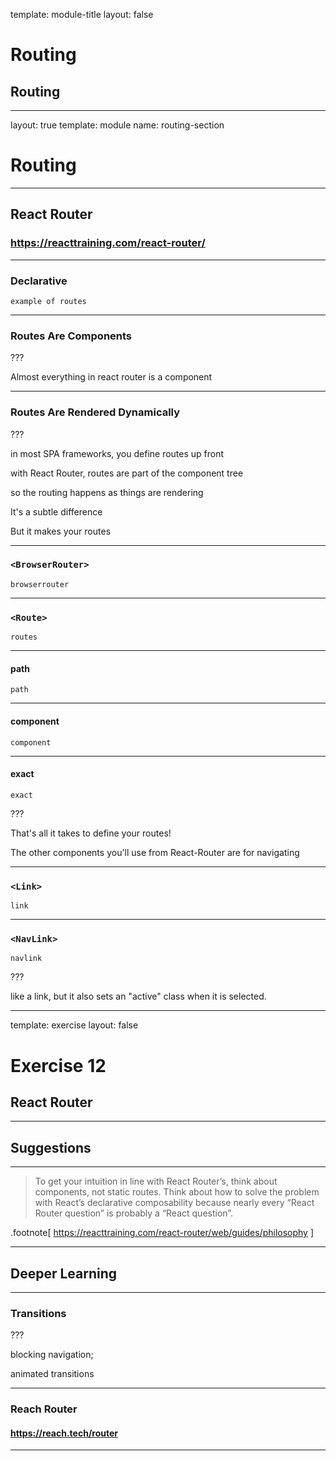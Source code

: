 
template: module-title
layout: false

# Routing
## Routing

---

layout: true
template: module
name: routing-section

# Routing

---

## React Router

### https://reacttraining.com/react-router/

---

### Declarative

```
example of routes
```

---

### Routes Are Components

???

Almost everything in react router is a component

---

### Routes Are Rendered Dynamically

???

in most SPA frameworks, you define routes up front

with React Router, routes are part of the component tree

so the routing happens as things are rendering

It's a subtle difference

But it makes your routes

---

### `<BrowserRouter>`

```
browserrouter
```

---

### `<Route>`

```
routes
```

---

#### path

```
path
```

---

#### component

```
component
```

---

#### exact

```
exact
```

???

That's all it takes to define your routes!

The other components you'll use from React-Router are for navigating

---

### `<Link>`

```
link
```

---

### `<NavLink>`

```
navlink
```

???

like a link, but it also sets an "active" class when it is selected.

---
template: exercise
layout: false

# Exercise 12
## React Router

---

## Suggestions

---

> To get your intuition in line with React Router’s, think about components, not static routes. Think about how to solve the problem with React’s declarative composability because nearly every “React Router question” is probably a “React question”.

.footnote[
https://reacttraining.com/react-router/web/guides/philosophy
]

---

## Deeper Learning

---

### Transitions

???

blocking navigation;

animated transitions

---

### Reach Router

#### https://reach.tech/router

---
